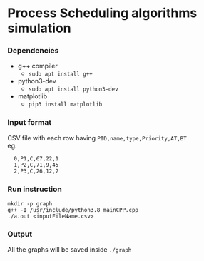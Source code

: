 
# Process Scheduling algorithms simulation

### Dependencies
* g++ compiler
	* `sudo apt install g++`
* python3-dev
	* `sudo apt install python3-dev`
* matplotlib
	* `pip3 install matplotlib`

### Input format
CSV file with each row having `PID,name,type,Priority,AT,BT`
<br>eg.
```
  0,P1,C,67,22,1
  1,P2,C,71,9,45
  2,P3,C,26,12,2
```

### Run instruction 
```
mkdir -p graph
g++ -I /usr/include/python3.8 mainCPP.cpp
./a.out <inputFileName.csv>
```
### Output
All the graphs will be saved inside `./graph` 


